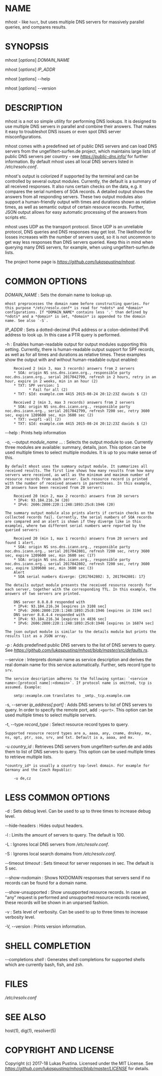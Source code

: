 # NAME

mhost - like `host`, but uses multiple DNS servers for massively parallel queries, and compares results.


# SYNOPSIS

mhost [*options*] *DOMAIN_NAME*

mhost [*options*] *IP_ADDR*

mhost [*options*] --help

mhost [*options*] --version


# DESCRIPTION

mhost is a not so simple utility for performing DNS lookups. It is designed to use multiple DNS servers in parallel and combine their answers. That makes it easy to troubleshot DNS issues or even spot DNS server misconfigurations.

mhost comes with a predefined set of public DNS servers and can load DNS servers from the ungefiltert-surfen.de project, which maintains large lists of public DNS servers per country - see *https://public-dns.info/* for further information. By default mhost uses all local DNS servers listed in */etc/resolv.conf*.

mhost's output is colorized if supported by the terminal and can be controlled by several output modules. Currently, the default is a summary of all received responses. It also runs certain checks on the data, e.g. it compares the serial numbers of SOA records. A detailed output shows the answers from all responding servers. These two output modules also support a human-friendly output with times and durations shown as relative times, as well as semantic output of certain resource records. Further, JSON output allows for easy automatic processing of the answers from scripts etc.

mhost uses UDP as the transport protocol. Since UDP is an unreliable protocol, DNS queries and DNS responses may get lost. The likelihood for losses increases with the number of servers used, so it is not uncommon to get way less responses than DNS servers queried. Keep this in mind when querying many DNS servers, for example, when using ungefiltert-surfen.de lists.

The project home page is *https://github.com/lukaspustina/mhost*.


# COMMON OPTIONS

*DOMAIN_NAME*
: Sets the domain name to lookup up.

    mhost preprocesses the domain name before constructing queries. For this purpose */etc/resolv.conf* is read for *ndots* and *domain* configurations. If *DOMAIN_NAME* contains less '.' than defined by *ndots* and a *domain* is set, *domain* is appended to the domain name. See also `-S`.

*IP_ADDR*
: Sets a dotted-decimal IPv4 address or a colon-delimited IPv6 address to look up. In this case a PTR query is performed.

-h
: Enables human-readable output for output modules supporting this setting. Currently, there is human-readable output support for SPF records, as well as for all times and durations as relative times. These examples show the output with and without human-readable output enabled:

        Received 2 (min 3, max 3 records) answers from 2 servers
        * SOA: origin NS sns.dns.icann.org., responsible party noc.dns.icann.org., serial 2017042799, refresh in 2 hours, retry in an hour, expire in 2 weeks, min in an hour (2)
        * TXT: SPF version: 1
               * Fail for all (2)
        * TXT: $Id: example.com 4415 2015-08-24 20:12:23Z davids $ (2)

        Received 2 (min 3, max 3 records) answers from 2 servers
        * SOA: origin NS sns.dns.icann.org., responsible party noc.dns.icann.org., serial 2017042799, refresh 7200 sec, retry 3600 sec, expire 1209600 sec, min 3600 sec (2)
        * TXT: v=spf1 -all (2)
        * TXT: $Id: example.com 4415 2015-08-24 20:12:23Z davids $ (2)

--help
: Prints help information

-o, --output *module_name* ...
: Selects the output module to use. Currently three modules are available: summary, details, json. This option can be used multiple times to select multiple modules. It is up to you make sense of this.

    By default mhost uses the summary output module. It summarizes all received results. The first line shows how many results from how many servers were received, as well as the minimum and maximum number of resource records from each server. Each resource record is printed with the number of received answers in parentheses. In this example, 20 answers have been received from 20 servers:

        Received 20 (min 2, max 2 records) answers from 20 servers
        * IPv4: 93.184.216.34 (20)
        * IPv6: 2606:2800:220:1:248:1893:25c8:1946 (20)

    The summary output module also prints alerts if certain checks on the collected records fail. Currently, the serial numbers of SOA records are compared and an alert is shown if they diverge like in this examplei, where two different serial numbers were reported by the queried servers:

        Received 20 (min 1, max 1 records) answers from 20 servers and found 1 alert.
        * SOA: origin NS sns.dns.icann.org., responsible party noc.dns.icann.org., serial 2017042801, refresh 7200 sec, retry 3600 sec, expire 1209600 sec, min 3600 sec (17)
        * SOA: origin NS sns.dns.icann.org., responsible party noc.dns.icann.org., serial 2017042802, refresh 7200 sec, retry 3600 sec, expire 1209600 sec, min 3600 sec (3)
        Alert
        * SOA serial numbers diverge: {2017042802: 3, 2017042801: 17}

    The details output module presents the received resource records for each server, together with the corresponding TTL. In this example, the answers of two servers are printed.

        DNS server 8.8.8.8 responded with
        * IPv4: 93.184.216.34 [expires in 3108 sec]
        * IPv6: 2606:2800:220:1:248:1893:25c8:1946 [expires in 3194 sec]
        DNS server 8.8.4.4 responded with
        * IPv4: 93.184.216.34 [expires in 4836 sec]
        * IPv6: 2606:2800:220:1:248:1893:25c8:1946 [expires in 16874 sec]

    The json output module is similar to the details module but prints the results list as a JSON array.

-p
: Adds predefined public DNS servers to the list of DNS servers to query. See *https://github.com/lukaspustina/mhost/blob/master/src/defaults.rs*.

--service
: Interprets domain name as service description and derives the real domain name for this service automatically. Further, sets record type to `srv`.

    The service description adheres to the following syntax: `<service name>:[protocol name]:<domain>`. If protocol name is omitted, tcp is assumed. Example:

        smtp::example.com translates to _smtp._tcp.example.com

-s, --server *ip_address[:port]*
: Adds DNS servers to list of DNS servers to query. In order to specify the remote port, add `:<port>`. This option can be used multiple times to select multiple servers.

-t, --type *record_type*
: Select resource record types to query.

    Supported resource record types are a, aaaa, any, cname, dnskey, mx, ns, opt, ptr, soa, srv, and txt. Default is a, aaaa, and mx.

-u *country_id*
: Retrieves DNS servers from ungefiltert-surfen.de and adds them to list of DNS servers to query. This option can be used multiple times to retrieve multiple lists.

    *country_id* is usually a country top-level domain. For example for Germany and the Czech Republic:

        -u de,cz


# LESS COMMON OPTIONS

-d
: Sets debug level. Can be used to up to three times to increase debug level.

--hide-headers
: Hides output headers.

-l
: Limits the amount of servers to query. The default is 100.

-L
: Ignores local DNS servers from */etc/resolv.conf*.

-S
: Ignores local search domains from */etc/resolv.conf*.

--timeout *timeout*
: Sets timeout for server responses in sec. The default is 5 sec.

--show-nxdomain
: Shows NXDOMAIN responses that servers send if no records can be found for a domain name.

--show-unsupported
: Show unsupported resource records. In case an "any" request is performed and unsupported resource records received, these records will be shown in an unparsed fashion.

-v
: Sets level of verbosity. Can be used to up to three times to increase verbosity level.

-V, --version
: Prints version information.


# SHELL COMPLETION

--completions *shell*
: Generates shell completions for supported shells which are currently bash, fish, and zsh.


# FILES
 */etc/resolv.conf*


# SEE ALSO
host(1), dig(1), resolver(5)


# COPYRIGHT AND LICENSE

Copyright (c) 2017-18 Lukas Pustina. Licensed under the MIT License. See *https://github.com/lukaspustina/mhost/blob/master/LICENSE* for details.

